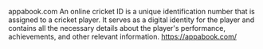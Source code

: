  appabook.com
An online cricket ID is a unique identification number that is assigned to a cricket player. It serves as a digital identity for the player and contains all the necessary details about the player's performance, achievements, and other relevant information.
https://appabook.com/
